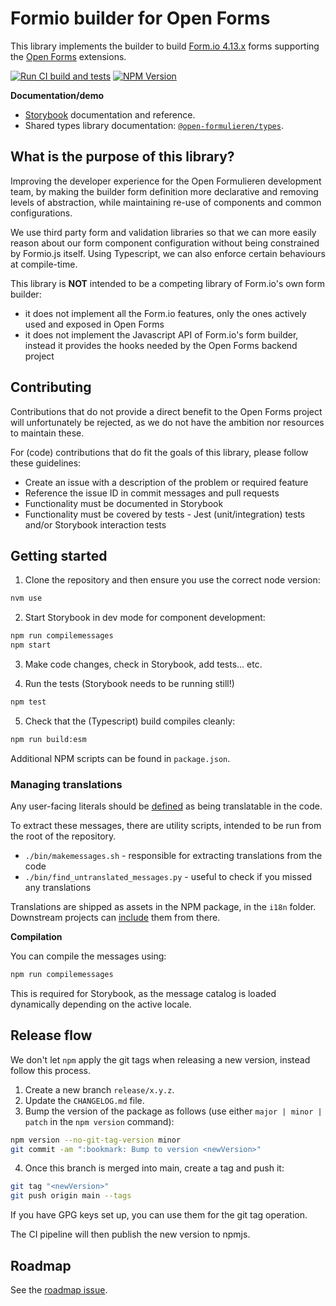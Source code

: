 # Formio builder for Open Forms

This library implements the builder to build
[Form.io 4.13.x](https://github.com/formio/formio.js/tree/4.13.x/) forms supporting the
[Open Forms](https://github.com/open-formulieren/open-forms) extensions.

[![Run CI build and tests](https://github.com/open-formulieren/formio-builder/actions/workflows/ci.yml/badge.svg)](https://github.com/open-formulieren/formio-builder/actions/workflows/ci.yml)
[![NPM Version](https://img.shields.io/npm/v/%40open-formulieren%2Fformio-builder)](https://www.npmjs.com/package/@open-formulieren/formio-builder)


**Documentation/demo**

- [Storybook](https://open-formulieren.github.io/formio-builder/) documentation and reference.
- Shared types library documentation:
  [`@open-formulieren/types`](https://open-formulieren.github.io/types/).

## What is the purpose of this library?

Improving the developer experience for the Open Formulieren development team, by making the builder
form definition more declarative and removing levels of abstraction, while maintaining re-use of
components and common configurations.

We use third party form and validation libraries so that we can more easily reason about our form
component configuration without being constrained by Formio.js itself. Using Typescript, we can also
enforce certain behaviours at compile-time.

This library is **NOT** intended to be a competing library of Form.io's own form builder:

- it does not implement all the Form.io features, only the ones actively used and exposed in Open
  Forms
- it does not implement the Javascript API of Form.io's form builder, instead it provides the hooks
  needed by the Open Forms backend project

## Contributing

Contributions that do not provide a direct benefit to the Open Forms project will unfortunately be
rejected, as we do not have the ambition nor resources to maintain these.

For (code) contributions that do fit the goals of this library, please follow these guidelines:

- Create an issue with a description of the problem or required feature
- Reference the issue ID in commit messages and pull requests
- Functionality must be documented in Storybook
- Functionality must be covered by tests - Jest (unit/integration) tests and/or Storybook
  interaction tests

## Getting started

1. Clone the repository and then ensure you use the correct node version:

```bash
nvm use
```

2. Start Storybook in dev mode for component development:

```bash
npm run compilemessages
npm start
```

3. Make code changes, check in Storybook, add tests... etc.

4. Run the tests (Storybook needs to be running still!)

```bash
npm test
```

5. Check that the (Typescript) build compiles cleanly:

```bash
npm run build:esm
```

Additional NPM scripts can be found in `package.json`.

### Managing translations

Any user-facing literals should be
[defined](https://formatjs.io/docs/getting-started/message-declaration/) as being translatable in
the code.

To extract these messages, there are utility scripts, intended to be run from the root of the
repository.

- `./bin/makemessages.sh` - responsible for extracting translations from the code
- `./bin/find_untranslated_messages.py` - useful to check if you missed any translations

Translations are shipped as assets in the NPM package, in the `i18n` folder. Downstream projects can
[include](https://formatjs.io/docs/guides/distribute-libraries#declaring-with-a-convention) them
from there.

**Compilation**

You can compile the messages using:

```bash
npm run compilemessages
```

This is required for Storybook, as the message catalog is loaded dynamically depending on the active
locale.

## Release flow

We don't let `npm` apply the git tags when releasing a new version, instead follow this process.

1. Create a new branch `release/x.y.z`.
2. Update the `CHANGELOG.md` file.
3. Bump the version of the package as follows (use either `major | minor | patch` in the `npm version` command):

```bash
npm version --no-git-tag-version minor
git commit -am ":bookmark: Bump to version <newVersion>"
```

4. Once this branch is merged into main, create a tag and push it:

```bash
git tag "<newVersion>"
git push origin main --tags
```

If you have GPG keys set up, you can use them for the git tag operation.

The CI pipeline will then publish the new version to npmjs.

## Roadmap

See the [roadmap issue](https://github.com/open-formulieren/formio-builder/issues/104).
